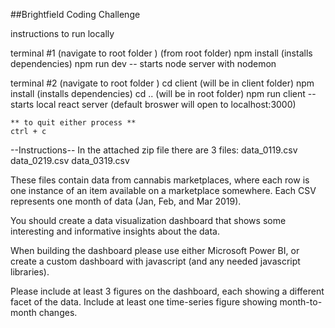 ##Brightfield Coding Challenge

instructions to run locally 

terminal #1
    (navigate to root folder )
    (from root folder)
    npm install (installs dependencies)
    npm run dev -- starts node server with nodemon 

terminal #2 
    (navigate to root folder )
    cd client (will be in client folder) 
    npm install (installs dependencies)
    cd .. (will be in root folder)
    npm run client -- starts local react server
    (default broswer will open to localhost:3000)


    ** to quit either process **
    ctrl + c

--Instructions--
In the attached zip file there are 3 files:
data_0119.csv
data_0219.csv
data_0319.csv

These files contain data from cannabis marketplaces, where each row is one instance of an item available on a marketplace somewhere. Each CSV represents one month of data (Jan, Feb, and Mar 2019). 

You should create a data visualization dashboard that shows some interesting and informative insights about the data.

When building the dashboard please use either Microsoft Power BI, or create a custom dashboard with javascript (and any needed javascript libraries).

Please include at least 3 figures on the dashboard, each showing a different facet of the data. Include at least one time-series figure showing month-to-month changes.